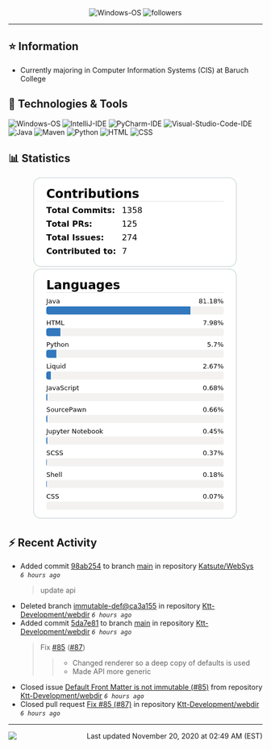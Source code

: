 <div align="center">
    <img 
        src="https://img.shields.io/badge/OS-Windows-informational?style=for-the-badge&color=3278be"
        alt="Windows-OS">
    <img 
        src="https://img.shields.io/github/followers/katsute?color=3278be&style=for-the-badge"
        alt="followers">
</div>

<hr>

## ⭐ Information

 - Currently majoring in Computer Information Systems (CIS) at Baruch College

## 🔧 Technologies & Tools

<img 
    src="https://img.shields.io/badge/OS-Windows-informational?style=flat-square&color=3278be"
    alt="Windows-OS">
<img 
    src="https://img.shields.io/badge/Editor-IntelliJ_IDEA-informational?style=flat-square&logo=intellij-idea&logoColor=white&color=3278be"
    alt="IntelliJ-IDE">
<img 
    src="https://img.shields.io/badge/Editor-PyCharm-informational?style=flat-square&logo=pycharm&logoColor=white&color=3278be"
    alt="PyCharm-IDE">
<img 
    src="https://img.shields.io/badge/Editor-Visual_Studio_Code-informational?style=flat-square&logo=Visual-Studio-Code&logoColor=white&color=3278be"
    alt="Visual-Studio-Code-IDE">
<img 
    src="https://img.shields.io/badge/Code-Java-informational?style=flat-square&logo=java&logoColor=white&color=3278be"
    alt="Java">
<img 
    src="https://img.shields.io/badge/Tools-Maven-informational?style=flat-square&logo=apache-maven&logoColor=white&color=3278be"
    alt="Maven">
<img 
    src="https://img.shields.io/badge/Code-Python-informational?style=flat-square&logo=python&logoColor=white&color=3278be"
    alt="Python">
<img 
    src="https://img.shields.io/badge/Code-HTML-informational?style=flat-square&logo=html5&logoColor=white&color=3278be"
    alt="HTML">
<img 
    src="https://img.shields.io/badge/Code-CSS-informational?style=flat-square&logo=css-wizardry&logoColor=white&color=3278be"
    alt="CSS">

## 📊 Statistics
<div align="center">
    <a href="https://github.com/Katsute/">
        <img src="https://github.com/Katsute/Katsute/blob/main/contributions.png">
    </a>
    <a href="https://github.com/Katsute/">
        <img src="https://github.com/Katsute/Katsute/blob/main/languages.png">
    </a>
</div>

## ⚡ Recent Activity

 - Added commit [98ab254](https://github.com/Katsute/WebSys/commit/98ab2542b5c162e801e9d65206136903f4fdbb87) to branch [main](https://github.com/Katsute/WebSys/tree/main) in repository [Katsute/WebSys](https://github.com/Katsute/WebSys)  *`6 hours ago`*
   > update api
 - Deleted branch [immutable-def@ca3a155](https://github.com/Ktt-Development/webdir/tree/immutable-def@ca3a155) in repository [Ktt-Development/webdir](https://github.com/Ktt-Development/webdir) *`6 hours ago`*
 - Added commit [5da7e81](https://github.com/Ktt-Development/webdir/commit/5da7e8186b0f31a9fa0476bd7dfef2a906e94371) to branch [main](https://github.com/Ktt-Development/webdir/tree/main) in repository [Ktt-Development/webdir](https://github.com/Ktt-Development/webdir)  *`6 hours ago`*
   > Fix [#85](https://github.com/Ktt-Development/webdir/issues/85) ([#87](https://github.com/Ktt-Development/webdir/issues/87))
   >  > - Changed renderer so a deep copy of defaults is used
   >  > - Made API more generic
 - Closed issue [Default Front Matter is not immutable (#85)](https://github.com/Ktt-Development/webdir/issues/85) from repository [Ktt-Development/webdir](https://github.com/Ktt-Development/webdir)  *`6 hours ago`*
 - Closed pull request [Fix #85 (#87)](https://github.com/Ktt-Development/webdir/pull/87) in repository [Ktt-Development/webdir](https://github.com/Ktt-Development/webdir)  *`6 hours ago`*

---
<img align="left" src="https://github.com/Katsute/Katsute/workflows/Update%20README.md/badge.svg"><p align="right">Last updated November 20, 2020 at 02:49 AM (EST)</p>
